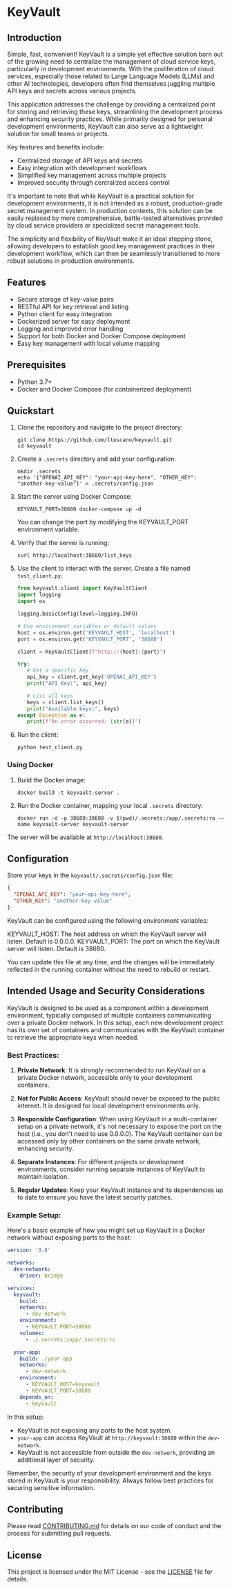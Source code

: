 # KeyVault

## Introduction

Simple, fast, convenient! KeyVault is a simple yet effective solution born out of the growing need to centralize the management of cloud service keys, particularly in development environments. With the proliferation of cloud services, especially those related to Large Language Models (LLMs) and other AI technologies, developers often find themselves juggling multiple API keys and secrets across various projects.

This application addresses the challenge by providing a centralized point for storing and retrieving these keys, streamlining the development process and enhancing security practices. While primarily designed for personal development environments, KeyVault can also serve as a lightweight solution for small teams or projects.

Key features and benefits include:

- Centralized storage of API keys and secrets
- Easy integration with development workflows
- Simplified key management across multiple projects
- Improved security through centralized access control

It's important to note that while KeyVault is a practical solution for development environments, it is not intended as a robust, production-grade secret management system. In production contexts, this solution can be easily replaced by more comprehensive, battle-tested alternatives provided by cloud service providers or specialized secret management tools.

The simplicity and flexibility of KeyVault make it an ideal stepping stone, allowing developers to establish good key management practices in their development workflow, which can then be seamlessly transitioned to more robust solutions in production environments.

## Features

- Secure storage of key-value pairs
- RESTful API for key retrieval and listing
- Python client for easy integration
- Dockerized server for easy deployment
- Logging and improved error handling
- Support for both Docker and Docker Compose deployment
- Easy key management with local volume mapping

## Prerequisites

- Python 3.7+
- Docker and Docker Compose (for containerized deployment)

## Quickstart

1. Clone the repository and navigate to the project directory:
   ```
   git clone https://github.com/ltoscano/keyvault.git
   cd keyvault
   ```

2. Create a `.secrets` directory and add your configuration:
   ```
   mkdir .secrets
   echo '{"OPENAI_API_KEY": "your-api-key-here", "OTHER_KEY": "another-key-value"}' > .secrets/config.json
   ```

3. Start the server using Docker Compose:
   ```
   KEYVAULT_PORT=38680 docker-compose up -d
   ```
   You can change the port by modifying the KEYVAULT_PORT environment variable.

4. Verify that the server is running:
   ```
   curl http://localhost:38680/list_keys
   ```

5. Use the client to interact with the server. Create a file named `test_client.py`:

   ```python
   from keyvault.client import KeyVaultClient
   import logging
   import os

   logging.basicConfig(level=logging.INFO)

   # Use environment variables or default values
   host = os.environ.get('KEYVAULT_HOST', 'localhost')
   port = os.environ.get('KEYVAULT_PORT', '38680')

   client = KeyVaultClient(f"http://{host}:{port}")

   try:
      # Get a specific key
      api_key = client.get_key('OPENAI_API_KEY')
      print("API Key:", api_key)

      # List all keys
      keys = client.list_keys()
      print("Available keys:", keys)
   except Exception as e:
      print(f"An error occurred: {str(e)}")
   ```

6. Run the client:
   ```
   python test_client.py
   ```

### Using Docker

1. Build the Docker image:
   ```
   docker build -t keyvault-server .
   ```

2. Run the Docker container, mapping your local `.secrets` directory:
   ```
   docker run -d -p 38680:38680 -v $(pwd)/.secrets:/app/.secrets:ro --name keyvault-server keyvault-server
   ```

The server will be available at `http://localhost:38680`.

## Configuration

Store your keys in the `keyvault/.secrets/config.json` file:

```json
{
  "OPENAI_API_KEY": "your-api-key-here",
  "OTHER_KEY": "another-key-value"
}
```

KeyVault can be configured using the following environment variables:

KEYVAULT_HOST: The host address on which the KeyVault server will listen. Default is 0.0.0.0.
KEYVAULT_PORT: The port on which the KeyVault server will listen. Default is 38680.

You can update this file at any time, and the changes will be immediately reflected in the running container without the need to rebuild or restart.

## Intended Usage and Security Considerations

KeyVault is designed to be used as a component within a development environment, typically composed of multiple containers communicating over a private Docker network. In this setup, each new development project has its own set of containers and communicates with the KeyVault container to retrieve the appropriate keys when needed.

### Best Practices:

1. **Private Network**: It is strongly recommended to run KeyVault on a private Docker network, accessible only to your development containers.

2. **Not for Public Access**: KeyVault should never be exposed to the public internet. It is designed for local development environments only.

3. **Responsible Configuration**: When using KeyVault in a multi-container setup on a private network, it's not necessary to expose the port on the host (i.e., you don't need to use 0.0.0.0). The KeyVault container can be accessed only by other containers on the same private network, enhancing security.

4. **Separate Instances**: For different projects or development environments, consider running separate instances of KeyVault to maintain isolation.

5. **Regular Updates**: Keep your KeyVault instance and its dependencies up to date to ensure you have the latest security patches.

### Example Setup:

Here's a basic example of how you might set up KeyVault in a Docker network without exposing ports to the host:

```yaml
version: '3.8'

networks:
  dev-network:
    driver: bridge

services:
  keyvault:
    build: .
    networks:
      - dev-network
    environment:
      - KEYVAULT_PORT=38680
    volumes:
      - ./.secrets:/app/.secrets:ro

  your-app:
    build: ./your-app
    networks:
      - dev-network
    environment:
      - KEYVAULT_HOST=keyvault
      - KEYVAULT_PORT=38680
    depends_on:
      - keyvault
```

In this setup:
- KeyVault is not exposing any ports to the host system.
- `your-app` can access KeyVault at `http://keyvault:38680` within the `dev-network`.
- KeyVault is not accessible from outside the `dev-network`, providing an additional layer of security.

Remember, the security of your development environment and the keys stored in KeyVault is your responsibility. Always follow best practices for securing sensitive information.

## Contributing

Please read [CONTRIBUTING.md](CONTRIBUTING.md) for details on our code of conduct and the process for submitting pull requests.

## License

This project is licensed under the MIT License - see the [LICENSE](LICENSE) file for details.
